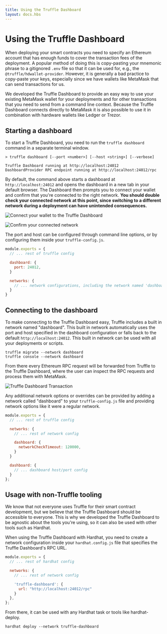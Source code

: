 ```yaml
---
title: Using the Truffle Dashboard
layout: docs.hbs
---
```

# Using the Truffle Dashboard

When deploying your smart contracts you need to specify an Ethereum account that has enough funds to cover the transaction fees of the deployment. A popular method of doing this is copy-pasting your mnemonic phrase to a gitignored `.env` file so that it can be used for, e.g., the `@truffle/hdwallet-provider`. However, it is generally a bad practice to copy-paste your keys, especially since we have wallets like MetaMask that can send transactions for us.

We developed the Truffle Dashboard to provide an easy way to use your existing MetaMask wallet for your deployments and for other transactions that you need to send from a command line context. Because the Truffle Dashboard connects directly to MetaMask it is also possible to use it in combination with hardware wallets like Ledger or Trezor.

## Starting a dashboard

To start a Truffle Dashboard, you need to run the `truffle dashboard` command in a separate terminal window.

```
> truffle dashboard [--port <number>] [--host <string>] [--verbose]

Truffle Dashboard running at http://localhost:24012
DashboardProvider RPC endpoint running at http://localhost:24012/rpc
```

By default, the command above starts a dashboard at `http://localhost:24012` and opens the dashboard in a new tab in your default browser. The Dashboard then prompts you to connect your wallet and confirm that you're connected to the right network. **You should double check your connected network at this point, since switching to a different network during a deployment can have unintended consequences.**

![Connect your wallet to the Truffle Dashboard](/img/docs/truffle/using-the-truffle-dashboard/truffle-dashboard-connect.png)

![Confirm your connected network](/img/docs/truffle/using-the-truffle-dashboard/truffle-dashboard-confirm.png)

The port and host can be configured through command line options, or by configuring them inside your `truffle-config.js`.

```js
module.exports = {
  // ... rest of truffle config

  dashboard: {
    port: 24012,
  }

  networks: {
    // ... network configurations, including the network named 'dashboard'
  }
}
```


## Connecting to the dashboard

To make connecting to the Truffle Dashboard easy, Truffle includes a built in network named "dashboard". This built in network automatically uses the port and host specified in the dashboard configuration or falls back to the default `http://localhost:24012`. This built in network can be used with all your deployments or scripts.

```
truffle migrate --network dashboard
truffle console --network dashboard
```

From there every Ethereum RPC request will be forwarded from Truffle to the Truffle Dashboard, where the user can inspect the RPC requests and process them with MetaMask.

![Truffle Dashboard Transaction](/img/docs/truffle/using-the-truffle-dashboard/truffle-dashboard-transaction.png)

Any additional network options or overrides can be provided by adding a network called "dashboard" to your `truffle-config.js` file and providing network options like it were a regular network.

```js
module.exports = {
  // ... rest of truffle config

  networks: {
    // ... rest of network config

    dashboard: {
      networkCheckTimeout: 120000,
    }
  }

  dashboard: {
    // ... dashboard host/port config
  }
};
```


## Usage with non-Truffle tooling

We know that not everyone uses Truffle for their smart contract development, but we believe that the Truffle Dashboard should be accessible to everyone. This is why we developed the Truffle Dashboard to be agnostic about the tools you're using, so it can also be used with other tools such as Hardhat.

When using the Truffle Dashboard with Hardhat, you need to create a network configuration inside your `hardhat.config.js` file that specifies the Truffle Dashboard's RPC URL.

```js
module.exports = {
  // ... rest of hardhat config

  networks: {
    // ... rest of network config

    'truffle-dashboard': {
      url: "http://localhost:24012/rpc"
    }
  },
};
```

From there, it can be used with any Hardhat task or tools like hardhat-deploy.

```
hardhat deploy --network truffle-dashboard
```

